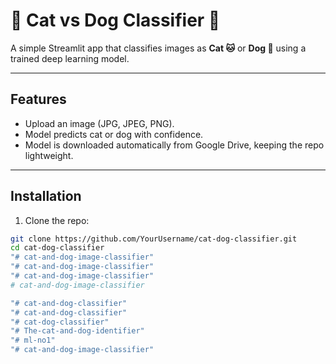 # 🐾 Cat vs Dog Classifier 🐾

A simple Streamlit app that classifies images as **Cat 🐱** or **Dog 🐶** using a trained deep learning model.

---

## Features
- Upload an image (JPG, JPEG, PNG).  
- Model predicts cat or dog with confidence.  
- Model is downloaded automatically from Google Drive, keeping the repo lightweight.

---

## Installation
1. Clone the repo:
```bash
git clone https://github.com/YourUsername/cat-dog-classifier.git
cd cat-dog-classifier
"# cat-and-dog-image-classifier" 
"# cat-and-dog-image-classifier" 
"# cat-and-dog-image-classifier" 
#   c a t - a n d - d o g - i m a g e - c l a s s i f i e r  
 "# cat-and-dog-classifier" 
"# cat-and-dog-classifier" 
"# cat-dog-classifier" 
"# The-cat-and-dog-identifier" 
"# ml-no1" 
"# cat-and-dog-image-classifier" 
